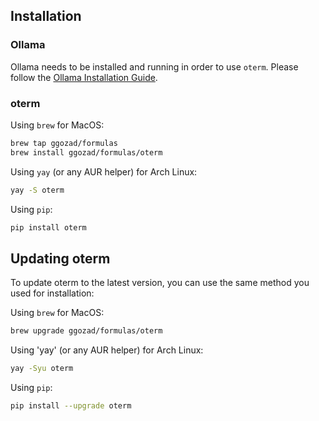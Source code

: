 ## Installation

### Ollama

Ollama needs to be installed and running in order to use `oterm`. Please follow the [Ollama Installation Guide](https://github.com/ollama/ollama?tab=readme-ov-file#ollama).

### oterm

Using `brew` for MacOS:

```bash
brew tap ggozad/formulas
brew install ggozad/formulas/oterm
```

Using `yay` (or any AUR helper) for Arch Linux:

```bash
yay -S oterm
```

Using `pip`:

```bash
pip install oterm
```

## Updating oterm

To update oterm to the latest version, you can use the same method you used for installation:

Using `brew` for MacOS:

```bash
brew upgrade ggozad/formulas/oterm
```
Using 'yay' (or any AUR helper) for Arch Linux:

```bash
yay -Syu oterm
```
Using `pip`:

```bash
pip install --upgrade oterm
```
